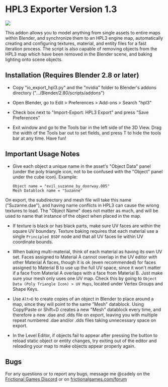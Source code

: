 HPL3 Exporter Version 1.3
==============================================================================
![](https://i.imgur.com/jmKXD4F.jpg)

This addon allows you to model anything from single assets 
to entire maps within Blender, and synchronize them to an HPL3 engine map, 
automatically creating and configuring textures, material, and entity files 
for a fast iteration process. The script is also capable of removing objects 
from the HPL3 map which have been removed in the Blender scene, and baking 
lighting onto scene objects.

Installation (Requires Blender 2.8 or later)
------------------------------------------------------------------------------

- Copy "io_export_hpl3.py" and the "nvidia" folder to Blender's addons 
directory (".../Blender/2.80/scripts/addons")

- Open Blender, go to Edit > Preferences > Add-ons > Search "hpl3"

- Check box next to "Import-Export: HPL3 Export" and press "Save Preferences"

- Exit window and go to the Tools bar in the left side of the 3D View. Drag 
the width of the Tools bar out to set fields, and press T to hide the tools 
bar at any time. Have fun!

Important Usage Notes
------------------------------------------------------------------------------
- Give each object a unique name in the asset's "Object Data" panel 
(under the poly triangle icon, not to be confused with the "Object" panel 
under the cube icon).
	Example: 
	```
	Object name = "evil_suzanne_by_doorway.005"
	Mesh Datablock name = "Suzanne"
	```

On export, the subdirectory and mesh file will take this name ("Suzanne.dae"),
 and having name conflicts in HPL3 can cause the wrong textures to load. 
The "Object Name" does not matter as much, and will be used to name that 
instance of the object when placed in the map.

- If texture is black or has black parts, make sure UV faces are
within the square UV boundary. Texture baking requires that each material use
 a single `Principled BSDF` node and that all UV faces lie within UV 
coordinate bounds.

- When baking multi-material, think of each material as having 
its own UV set. Faces assigned to Material A cannot overlap in the UV editor 
with other Material A faces, though it is ok (even recommended) for faces 
assigned to Material B to use up the full UV space, since it won't matter 
if a face from Material A overlaps with a face from Material B. Just make 
sure your mesh only uses one UV map. Check this by going to
 `Object Data (Poly Triangle Icon) > UV Maps`, located under Vertex Groups 
and Shape Keys.

- Use `Alt+D` to create copies of an object in Blender to place 
around a map, since they will point to the same "Mesh" datablock. Using 
Copy/Paste or Shift+D creates a new "Mesh" datablock every time, and therefore 
a new .dae and .dds file on export, leaving you with multiple repeat numbered
 .dae and/or .dds files taking unnecessary space on export.

- In the Level Editor, if objects fail to appear after pressing 
the button to reload static object or entity changes, try exiting out of the 
editor and reloading your map to make objects appear properly again.



Bugs
------------------------------------------------------------------------------

For any questions or to report any bugs, message me @cadely on the [Frictional 
Games Discord](https://discordapp.com/invite/frictionalgames) or on [frictionalgames.com/forum](frictionalgames.com/forum)
